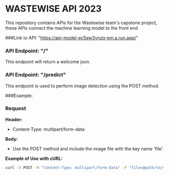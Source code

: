 # WASTEWISE API 2023

This repository contains APIs for the Wastewise team's capstone project, these APIs connect the machine learning model to the front end

###Link to API:
"https://api-model-ec5ew3ynzq-em.a.run.app/"

### API Endpoint: "/"
This endpoint will return a welcome json.

### API Endpoint: "/predict"
This endpoint is used to perform image detection using the POST method.


###Example:
### Request

**Header:**
- Content-Type: multipart/form-data

**Body:**
- Use the POST method and include the image file with the key name 'file'.

**Example of Use with cURL:**
```bash
curl -X POST -H "Content-Type: multipart/form-data" -F "file=@path/to/your/image.jpg" https://api-model-ec5ew3ynzq-em.a.run.app//predict
